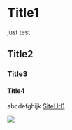 # Title1
just test


## Title2
### Title3
#### Title4
abcdefghijk
[SiteUrl1](https://www.baidu.com/)


![](https://image.baidu.com/search/detail?z=0&word=%E5%9F%8E%E5%B8%82%E5%BB%BA%E7%AD%91%E6%91%84%E5%BD%B1%E4%B8%93%E9%A2%98&hs=0&pn=6&spn=0&di=&pi=3983&rn=&tn=baiduimagedetail&is=&ie=utf-8&oe=utf-8&cs=825057118%2C3516313570&os=&simid=&adpicid=0&lpn=0&fr=albumsdetail&fm=&ic=0&sme=&cg=&bdtype=&oriquery=&objurl=https%3A%2F%2Ft7.baidu.com%2Fit%2Fu%3D825057118%2C3516313570%26fm%3D193%26f%3DGIF&fromurl=ipprf_z2C%24qAzdH3FAzdH3Fooo_z%26e3Bev2_z%26e3Bv54AzdH3Fv6jwptejAzdH3Fb8aa0n8cm&gsm=&islist=&querylist=&album_tab=%E5%BB%BA%E7%AD%91&album_id=7](https://t7.baidu.com/it/u=825057118,3516313570&fm=193&f=GIF)https://t7.baidu.com/it/u=825057118,3516313570&fm=193&f=GIF)
